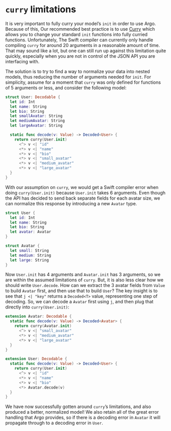 # `curry` limitations

It is very important to fully curry your model’s `init` in order to use Argo.
Because of this, Our recommended best practice is to use [Curry] which allows
you to change your standard `init` functions into fully curried functions.
Unfortunately, The Swift compiler can currently only handle compiling `curry`
for around 20 arguments in a reasonable amount of time. That may sound like a
lot, but one can still run up against this limitation quite quickly,
especially when you are not in control of the JSON API you are interfacing
with.

[Curry]: https://github.com/thoughtbot/Curry

The solution is to try to find a way to normalize your data into nested models,
thus reducing the number of arguments needed for `init`. For simplicity, assume
for a moment that `curry` was only defined for functions of 5 arguments or less,
and consider the following model:

```swift
struct User: Decodable {
  let id: Int
  let name: String
  let bio: String
  let smallAvatar: String
  let mediumAvatar: String
  let largeAvatar: String

  static func decode(v: Value) -> Decoded<User> {
    return curry(User.init)
      <^> v <| "id"
      <*> v <| "name"
      <*> v <| "bio"
      <*> v <| "small_avatar"
      <*> v <| "medium_avatar"
      <*> v <| "large_avatar"
  }
}
```

With our assumption on `curry`, we would get a Swift compiler error when doing
`curry(User.init)` because `User.init` takes 6 arguments. Even though the API
has decided to send back separate fields for each avatar size, we can
normalize this response by introducing a new `Avatar` type.

```swift
struct User {
  let id: Int
  let name: String
  let bio: String
  let avatar: Avatar
}

struct Avatar {
  let small: String
  let medium: String
  let large: String
}
```

Now `User.init` has 4 arguments and `Avatar.init` has 3 arguments, so we are
within the assumed limitations of `curry`. But, it is also less clear how we
should write `User.decode`. How can we extract the 3 avatar fields from `Value`
to build `Avatar` first, and then use that to build `User`? The key insight is
to see that `j <| "key"` returns a `Decoded<T>` value, representing one step
of decoding. So, we can decode a `Avatar` first using `j`, and then plug that
directly into `curry(User.init)`:

```swift
extension Avatar: Decodable {
  static func decode(v: Value) -> Decoded<Avatar> {
    return curry(Avatar.init)
      <^> v <| "small_avatar"
      <*> v <| "medium_avatar"
      <*> v <| "large_avatar"
  }
}

extension User: Decodable {
  static func decode(v: Value) -> Decoded<User> {
    return curry(User.init)
      <^> v <| "id"
      <*> v <| "name"
      <*> v <| "bio"
      <*> Avatar.decode(v)
  }
}
```

We have now successfully gotten around `curry`’s limitations, and also
produced a better, normalized model! We also retain all of the great error
handling that Argo provides, so if there is a decoding error in `Avatar` it
will propagate through to a decoding error in `User`.
